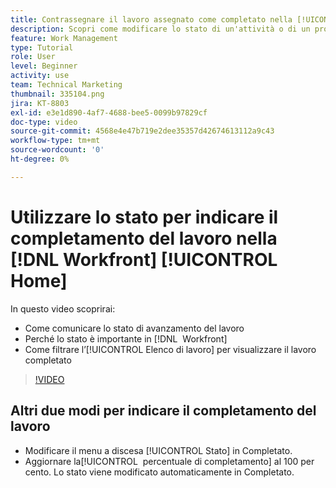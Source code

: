 ```yaml
---
title: Contrassegnare il lavoro assegnato come completato nella [!UICONTROL Home]
description: Scopri come modificare lo stato di un'attività o di un problema assegnato per indicarne il completamento tramite l’[!UICONTROL Elenco di lavoro]. Quindi filtra l’elenco per visualizzare solo il lavoro completato.
feature: Work Management
type: Tutorial
role: User
level: Beginner
activity: use
team: Technical Marketing
thumbnail: 335104.png
jira: KT-8803
exl-id: e3e1d890-4af7-4688-bee5-0099b97829cf
doc-type: video
source-git-commit: 4568e4e47b719e2dee35357d42674613112a9c43
workflow-type: tm+mt
source-wordcount: '0'
ht-degree: 0%

---
```


# Utilizzare lo stato per indicare il completamento del lavoro nella [!DNL Workfront] [!UICONTROL Home]

In questo video scoprirai:

* Come comunicare lo stato di avanzamento del lavoro
* Perché lo stato è importante in [!DNL &#x200B; Workfront]
* Come filtrare l’[!UICONTROL Elenco di lavoro] per visualizzare il lavoro completato

>[!VIDEO](https://video.tv.adobe.com/v/3444293/?quality=12&learn=on&enablevpops&captions=ita)


## Altri due modi per indicare il completamento del lavoro

* Modificare il menu a discesa [!UICONTROL Stato] in Completato.
* Aggiornare la[!UICONTROL &#x200B; percentuale di completamento] al 100 per cento. Lo stato viene modificato automaticamente in Completato.

<!--
learn more URLs
-->
